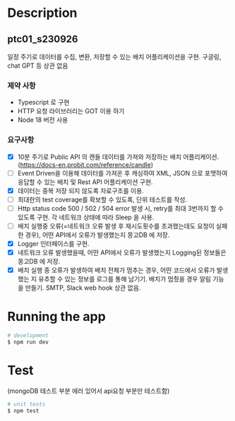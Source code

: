 
# Description

## ptc01_s230926
 
일정 주기로 데이터를 수집, 변환, 저장할 수 있는 배치 어플리케이션을 구현.
구글링, chat GPT 등 상관 없음 

### 제약 사항
- Typescript 로 구현
- HTTP 요청 라이브러리는 GOT 이용 하기 
- Node 18 버전 사용 

### 요구사항
- [X] 10분 주기로 Public API 의 캔들 데이터를 가져와 저장하는 배치 어플리케이션. (https://docs-en.probit.com/reference/candle) 
- [ ] Event Driven을 이용해 데이터를 가져온 후 캐싱하여 XML, JSON 으로 포맷하여 응답할 수 있는 배치 및 Rest API 어플리케이션 구현. 
- [X] 데이터는 중복 저장 되지 않도록 자료구조를 이용. 
- [ ] 최대한의 test coverage를 확보할 수 있도록, 단위 테스트를 작성.
- [ ] Http status code 500 / 502 / 504 error 발생 시, retry를 최대 3번까지 할 수 있도록 구현. 각 네트워크 상태에 따라 Sleep 을 사용. 
- [ ] 배치 실행중 오류(=네트워크 오류 발생 후 재시도횟수를 초과했는데도 요청이 실패한 경우), 어떤 API에서 오류가 발생했는지 몽고DB 에 저장.
- [X] Logger 인터페이스를 구현.
- [X] 네트워크 오류 발생했을때, 어떤 API에서 오류가 발생했는지 Logging된 정보들은 몽고DB 에 저장.
- [X] 배치 실행 중 오류가 발생하여 배치 전체가 멈추는 경우, 어떤 코드에서 오류가 발생했는 지 유추할 수 있는 정보를 로그를 통해 남기기. 배치가 멈췄을 경우 알림 기능을 만들기. SMTP, Slack web hook 상관 없음. 

# Running the app

```bash
# development
$ npm run dev
```

# Test
(mongoDB 테스트 부분 에러 있어서 api요청 부분만 테스트함)
```bash
# unit tests
$ npm test
```
